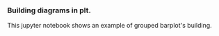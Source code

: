 ### Building diagrams in plt.

This jupyter notebook shows an example of grouped barplot's building.
